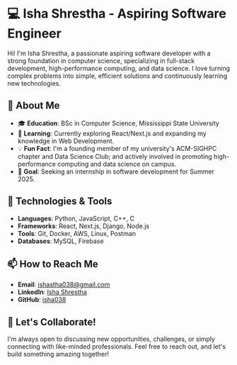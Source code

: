 # 💻 Isha Shrestha - Aspiring Software Engineer

Hi! I'm Isha Shrestha, a passionate aspiring software developer with a strong foundation in computer science, specializing in full-stack development, high-performance computing, and data science. I love turning complex problems into simple, efficient solutions and continuously learning new technologies.

## 🚀 About Me

- 🎓 **Education**: BSc in Computer Science, Mississippi State University
- 🌱 **Learning**: Currently exploring React/Next.js and expanding my knowledge in Web Development.
- 💡 **Fun Fact**: I'm a founding member of my university's ACM-SIGHPC chapter and Data Science Club; and actively involved in promoting high-performance computing and data science on campus.
- 🎯 **Goal**: Seeking an internship in software development for Summer 2025.

## 🔧 Technologies & Tools

- **Languages**: Python, JavaScript, C++, C
- **Frameworks**: React, Next.js, Django, Node.js
- **Tools**: Git, Docker, AWS, Linux, Postman
- **Databases**: MySQL, Firebase

## 📫 How to Reach Me

- **Email**: [ishastha038@gmail.com](mailto:ishastha038@gmail.com)
- **LinkedIn**: [Isha Shrestha](https://www.linkedin.com/in/isha-shrestha/)
- **GitHub**: [isha038](https://github.com/isha038)

## 🧠 Let's Collaborate!

I'm always open to discussing new opportunities, challenges, or simply connecting with like-minded professionals. Feel free to reach out, and let's build something amazing together!

